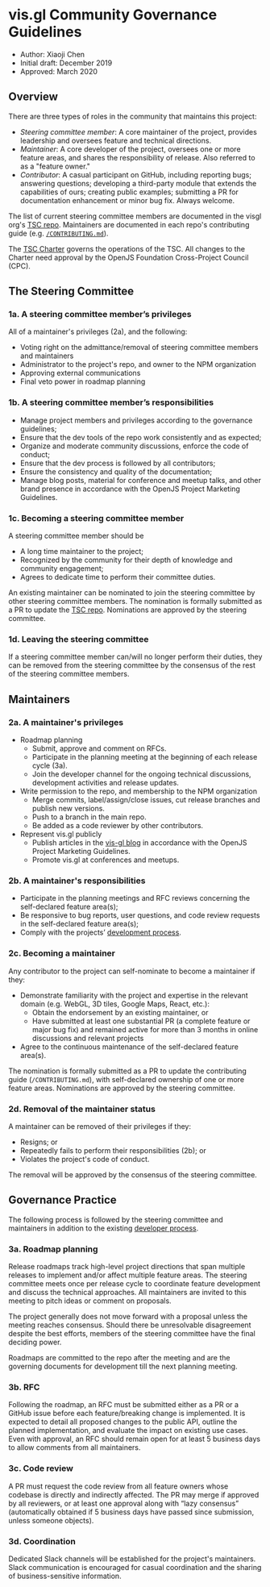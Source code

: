 # vis.gl Community Governance Guidelines

- Author: Xiaoji Chen
- Initial draft: December 2019
- Approved: March 2020


## Overview

There are three types of roles in the community that maintains this project:

- *Steering committee member*: A core maintainer of the project, provides leadership and oversees feature and technical directions.
- *Maintainer*: A core developer of the project, oversees one or more feature areas, and shares the responsibility of release. Also referred to as a "feature owner."
- *Contributor*: A casual participant on GitHub, including reporting bugs; answering questions; developing a third-party module that extends the capabilities of ours; creating public examples; submitting a PR for documentation enhancement or minor bug fix. Always welcome.

The list of current steering committee members are documented in the visgl org's [TSC repo](../README.md). Maintainers are documented in each repo's contributing guide (e.g. [`/CONTRIBUTING.md`](https://github.com/visgl/deck.gl/blob/master/CONTRIBUTING.md)).

The [TSC Charter](./CHARTER.md) governs the operations of the TSC. All changes to the Charter need approval by the OpenJS Foundation Cross-Project Council (CPC).

## The Steering Committee

### 1a. A steering committee member’s privileges

All of a maintainer's privileges (2a), and the following:

- Voting right on the admittance/removal of steering committee members and maintainers
- Administrator to the project's repo, and owner to the NPM organization
- Approving external communications
- Final veto power in roadmap planning

### 1b. A steering committee member’s responsibilities

- Manage project members and privileges according to the governance guidelines;
- Ensure that the dev tools of the repo work consistently and as expected;
- Organize and moderate community discussions, enforce the code of conduct;
- Ensure that the dev process is followed by all contributors;
- Ensure the consistency and quality of the documentation;
- Manage blog posts, material for conference and meetup talks, and other brand presence in accordance with the OpenJS Project Marketing Guidelines.

### 1c. Becoming a steering committee member

A steering committee member should be

- A long time maintainer to the project;
- Recognized by the community for their depth of knowledge and community engagement;
- Agrees to dedicate time to perform their committee duties.

An existing maintainer can be nominated to join the steering committee by other steering committee members. The nomination is formally submitted as a PR to update the [TSC repo](../README.md). Nominations are approved by the steering committee.

###  1d. Leaving the steering committee

If a steering committee member can/will no longer perform their duties, they can be removed from the steering committee by the consensus of the rest of the steering committee members.

## Maintainers

### 2a. A maintainer's privileges

- Roadmap planning
  + Submit, approve and comment on RFCs.
  + Participate in the planning meeting at the beginning of each release cycle (3a).
  + Join the developer channel for the ongoing technical discussions, development activities and release updates.
- Write permission to the repo, and membership to the NPM organization
  + Merge commits, label/assign/close issues, cut release branches and publish new versions.
  + Push to a branch in the main repo.
  + Be added as a code reviewer by other contributors.
- Represent vis.gl publicly
  + Publish articles in the [vis-gl blog](https://medium.com/vis-gl) in accordance with the OpenJS Project Marketing Guidelines.
  + Promote vis.gl at conferences and meetups.


### 2b. A maintainer's responsibilities

- Participate in the planning meetings and RFC reviews concerning the self-declared feature area(s);
- Be responsive to bug reports, user questions, and code review requests in the self-declared feature area(s);
- Comply with the projects’ [development process](./README.md).


### 2c. Becoming a maintainer

Any contributor to the project can self-nominate to become a maintainer if they:

- Demonstrate familiarity with the project and expertise in the relevant domain (e.g. WebGL, 3D tiles, Google Maps, React, etc.):
  + Obtain the endorsement by an existing maintainer, or
  + Have submitted at least one substantial PR (a complete feature or major bug fix) and remained active for more than 3 months in online discussions and relevant projects
- Agree to the continuous maintenance of the self-declared feature area(s).

The nomination is formally submitted as a PR to update the contributing guide (`/CONTRIBUTING.md`), with self-declared ownership of one or more feature areas. Nominations are approved by the steering committee.


### 2d. Removal of the maintainer status

A maintainer can be removed of their privileges if they:

- Resigns; or
- Repeatedly fails to perform their responsibilities (2b); or
- Violates the project's code of conduct.

The removal will be approved by the consensus of the steering committee.


## Governance Practice

The following process is followed by the steering committee and maintainers in addition to the existing [developer process](./README.md).

### 3a. Roadmap planning

Release roadmaps track high-level project directions that span multiple releases to implement and/or affect multiple feature areas. The steering committee meets once per release cycle to coordinate feature development and discuss the technical approaches. All maintainers are invited to this meeting to pitch ideas or comment on proposals.

The project generally does not move forward with a proposal unless the meeting reaches consensus. Should there be unresolvable disagreement despite the best efforts, members of the steering committee have the final deciding power.

Roadmaps are committed to the repo after the meeting and are the governing documents for development till the next planning meeting.

### 3b. RFC

Following the roadmap, an RFC must be submitted either as a PR or a GitHub issue before each feature/breaking change is implemented. It is expected to detail all proposed changes to the public API, outline the planned implementation, and evaluate the impact on existing use cases. Even with approval, an RFC should remain open for at least 5 business days to allow comments from all maintainers.


### 3c. Code review

A PR must request the code review from all feature owners whose codebase is directly and indirectly affected. The PR may merge if approved by all reviewers, or at least one approval along with “lazy consensus” (automatically obtained if 5 business days have passed since submission, unless someone objects).


### 3d. Coordination

Dedicated Slack channels will be established for the project's maintainers. Slack communication is encouraged for casual coordination and the sharing of business-sensitive information.
